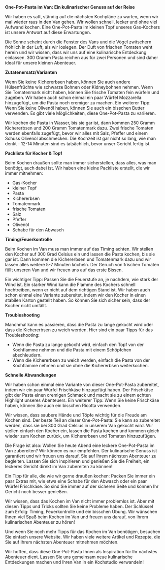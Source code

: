 **One-Pot-Pasta im Van: Ein kulinarischer Genuss auf der Reise**

Wir haben es satt, ständig auf die nächsten Kochpläne zu warten, wenn wir mal wieder raus in den Van gehen. Wir wollen schnell, lecker und ohne viel Aufwand kochen. Eine One-Pot-Pasta im kleinen Topf unseres Gas-Kochers ist unsere Antwort auf diese Erwartungen.

Die Sonne scheint durch die Fenster des Vans und die Vögel zwitschern fröhlich in der Luft, als wir loslegen. Der Duft von frischen Tomaten weht herein und wir wissen, dass wir uns auf eine kulinarische Entdeckung einlassen. 300 Gramm Pasta reichen aus für zwei Personen und sind daher ideal für unsere kleinen Abenteuer.

**Zutatenersatz/Varianten**

Wenn Sie keine Kichererbsen haben, können Sie auch andere Hülsenfrüchte wie schwarze Bohnen oder Kidneybohnen nehmen. Wenn Sie Tomatenmark nicht haben, können Sie frische Tomaten fein würfeln und zugeben. Wir haben auch schon einmal ein paar Würfel Mozzarella hinzugefügt, um die Pasta noch cremiger zu machen. Ein weiterer Tipp: Wenn Sie keine Olivenöl haben, können Sie auch ein bisschen Butter verwenden. Es gibt viele Möglichkeiten, diese One-Pot-Pasta zu variieren.

Wir kochen die Pasta in Wasser, bis sie gar ist, dann kommen 250 Gramm Kichererbsen und 200 Gramm Tomatenmark dazu. Zwei frische Tomaten werden ebenfalls zugefügt, bevor wir alles mit Salz, Pfeffer und einem Schuss Olivenöl abschmecken. Die Kochzeit ist gar nicht so lang, wie man denkt - 12-14 Minuten sind es tatsächlich, bevor unser Gericht fertig ist.

**Packliste für Kocher & Topf**

Beim Kochen draußen sollte man immer sicherstellen, dass alles, was man benötigt, auch dabei ist. Wir haben eine kleine Packliste erstellt, die wir immer mitnehmen:

* Gas-Kocher
* kleiner Topf
* Pasta
* Kichererbsen
* Tomatenmark
* frische Tomaten
* Salz
* Pfeffer
* Olivenöl
* Schabe für den Abwasch

**Timing/Feuerkontrolle**

Beim Kochen im Van muss man immer auf das Timing achten. Wir stellen den Kocher auf 300 Grad Celsius ein und lassen die Pasta kochen, bis sie gar ist. Dann kommen die Kichererbsen und Tomatenmark dazu und wir lassen alles weitere 5-7 Minuten köcheln. Der Geruch von frischen Tomaten füllt unseren Van und wir freuen uns auf das erste Bissen.

Ein wichtiger Tipp: Passen Sie die Feuerstufe an, je nachdem, wie stark der Wind ist. Ein starker Wind kann die Flamme des Kochers schnell hochtreiben, wenn er nicht auf dem richtigen Stand ist. Wir haben auch schon einmal eine Variante zubereitet, indem wir den Kocher in einen stabilen Karton gestellt haben. So können Sie sich sicher sein, dass der Kocher nicht umfällt.

**Troubleshooting**

Manchmal kann es passieren, dass die Pasta zu lange gekocht wird oder dass die Kichererbsen zu weich werden. Hier sind ein paar Tipps für das Troubleshooting:

* Wenn die Pasta zu lange gekocht wird, einfach den Topf von der Kochflamme nehmen und die Pasta mit einem Schöpfchen abschleudern.
* Wenn die Kichererbsen zu weich werden, einfach die Pasta von der Kochflamme nehmen und sie ohne die Kichererbsen weiterkochen.

**Schnelle Abwandlungen**

Wir haben schon einmal eine Variante von dieser One-Pot-Pasta zubereitet, indem wir ein paar Würfel Frischkäse hinzugefügt haben. Der Frischkäse gibt der Pasta einen cremigen Schmack und macht sie zu einem echten Highlight unseres Abenteuers. Ein weiterer Tipp: Wenn Sie keine Frischkäse haben, können Sie auch ein bisschen Ricotta verwenden.

Wir wissen, dass saubere Hände und Töpfe wichtig für die Freude am Kochen sind. Der beste Teil an dieser One-Pot-Pasta: Sie kann so zubereitet werden, dass sie bei 300 Grad Celsius in unserem Van gekocht wird. Wir stellen einfach den Kocher ein, lassen die Pasta kochen und kommen gleich wieder zum Kochen zurück, um Kichererbsen und Tomaten hinzuzufügen.

Die Frage ist also: Wollen Sie heute Abend eine leckere One-Pot-Pasta im Van zubereiten? Wir können es nur empfehlen. Der kulinarische Genuss ist garantiert und wir freuen uns darauf, Sie auf Ihrem nächsten Abenteuer zu begleiten. Lassen Sie sich inspirieren und genießen Sie die Freiheit, ein leckeres Gericht direkt im Van zubereiten zu können!

Ein Tipp für alle, die wie wir gerne draußen kochen: Packen Sie immer ein paar Extras mit, wie etwa eine Schabe für den Abwasch oder ein paar Würfel Frischkäse. So sind Sie immer auf der sicheren Seite und können Ihr Gericht noch besser genießen.

Wir wissen, dass das Kochen im Van nicht immer problemlos ist. Aber mit diesen Tipps und Tricks sollten Sie keine Probleme haben. Der Schlüssel zum Erfolg: Timing, Feuerkontrolle und ein bisschen Übung. Wir wünschen Ihnen viel Spaß beim Kochen im Van und freuen uns darauf, von Ihrem kulinarischen Abenteuer zu hören!

Und wenn Sie noch mehr Tipps für das Kochen im Van benötigen, besuchen Sie einfach unsere Website. Wir haben viele weitere Artikel und Rezepte, die Sie auf Ihrem nächsten Abenteuer mitnehmen möchten.

Wir hoffen, dass diese One-Pot-Pasta Ihnen als Inspiration für Ihr nächstes Abenteuer dient. Lassen Sie uns gemeinsam neue kulinarische Entdeckungen machen und Ihren Van in ein Kochstudio verwandeln!
